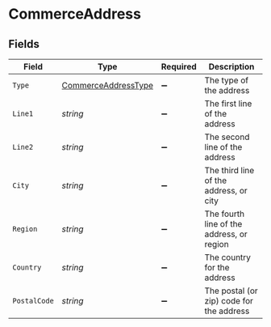 # CommerceAddress


## Fields

| Field                                                                 | Type                                                                  | Required                                                              | Description                                                           |
| --------------------------------------------------------------------- | --------------------------------------------------------------------- | --------------------------------------------------------------------- | --------------------------------------------------------------------- |
| `Type`                                                                | [CommerceAddressType](../../Models/Components/CommerceAddressType.md) | :heavy_minus_sign:                                                    | The type of the address                                               |
| `Line1`                                                               | *string*                                                              | :heavy_minus_sign:                                                    | The first line of the address                                         |
| `Line2`                                                               | *string*                                                              | :heavy_minus_sign:                                                    | The second line of the address                                        |
| `City`                                                                | *string*                                                              | :heavy_minus_sign:                                                    | The third line of the address, or city                                |
| `Region`                                                              | *string*                                                              | :heavy_minus_sign:                                                    | The fourth line of the address, or region                             |
| `Country`                                                             | *string*                                                              | :heavy_minus_sign:                                                    | The country for the address                                           |
| `PostalCode`                                                          | *string*                                                              | :heavy_minus_sign:                                                    | The postal (or zip) code for the address                              |
